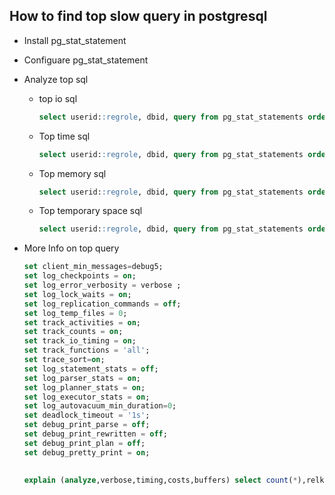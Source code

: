 ## How to find top slow query in postgresql

* Install pg_stat_statement

* Configuare pg_stat_statement

* Analyze top sql

  * top io sql

    ```sql
    select userid::regrole, dbid, query from pg_stat_statements order by (blk_read_time+blk_write_time)/calls desc limit 5;
    ```

  * Top time sql

    ```sql
    select userid::regrole, dbid, query from pg_stat_statements order by mean_time desc limit 5; 
    ```

  * Top memory sql

    ```sql
    select userid::regrole, dbid, query from pg_stat_statements order by (shared_blks_hit+shared_blks_dirtied) desc limit 5;   
    ```

  * Top temporary space sql

    ```sql
    select userid::regrole, dbid, query from pg_stat_statements order by temp_blks_written desc limit 5;
    ```

* More Info on top query

  ```sql
  set client_min_messages=debug5;
  set log_checkpoints = on;
  set log_error_verbosity = verbose ;
  set log_lock_waits = on;                  
  set log_replication_commands = off;
  set log_temp_files = 0;
  set track_activities = on;
  set track_counts = on;
  set track_io_timing = on;
  set track_functions = 'all';
  set trace_sort=on;
  set log_statement_stats = off;
  set log_parser_stats = on;
  set log_planner_stats = on;
  set log_executor_stats = on;
  set log_autovacuum_min_duration=0;
  set deadlock_timeout = '1s';
  set debug_print_parse = off;
  set debug_print_rewritten = off;
  set debug_print_plan = off;
  set debug_pretty_print = on;
   
  
  explain (analyze,verbose,timing,costs,buffers) select count(*),relkind from pg_class group by relkind order by count(*) desc limit 1;
  ```
